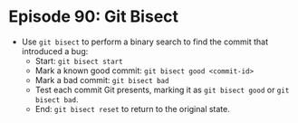 # Episode 90: Git Bisect

- Use `git bisect` to perform a binary search to find the commit that introduced a bug:
  - Start: `git bisect start`
  - Mark a known good commit: `git bisect good <commit-id>`
  - Mark a bad commit: `git bisect bad`
  - Test each commit Git presents, marking it as `git bisect good` or `git bisect bad`.
  - End: `git bisect reset` to return to the original state.